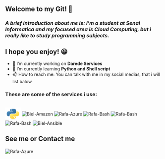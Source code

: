 ## Welcome to my Git! 🥡
### *A brief introduction about me is: i'm a student at **Senai Informatica** and my focused area is **Cloud Computing**, but i really like to study programming subjects.*
## **I hope you enjoy!** 😀
- 🔭 I’m currently working on **Darede Services**
- 🌱 I’m currently learning **Python and Shell script**
- 📫 How to reach me: You can talk with me in my social medias, that i will list balow

### These are some of the services i use:
<div style="display: inline_block"><br>
  <img align="center" alt="Biel-Python" height="40" width="50" src="https://raw.githubusercontent.com/devicons/devicon/master/icons/python/python-original.svg">  
  <img align="center" alt="Biel-Amazon" height="40" width="50" <img src="https://cdn.jsdelivr.net/gh/devicons/devicon/icons/amazonwebservices/amazonwebservices-original.svg" />
  <img align="center" alt="Rafa-Azure" height="40" width="50" src="https://cdn.jsdelivr.net/gh/devicons/devicon/icons/azure/azure-original.svg" />
  <img align="center" alt="Rafa-Bash" height="40" width="50" src="https://cdn.jsdelivr.net/gh/devicons/devicon/icons/bash/bash-original.svg" />  
  <img img align="center" alt="Rafa-Bash" height="40" width="50" src="https://cdn.jsdelivr.net/gh/devicons/devicon/icons/linux/linux-original.svg" />
  <img img align="center" alt="Rafa-Bash" height="40" width="50" src="https://cdn.jsdelivr.net/gh/devicons/devicon/icons/terraform/terraform-original.svg" />
    <img align="center" alt="Biel-Ansible" height="40" width="50" <img src="https://cdn.jsdelivr.net/gh/devicons/devicon/icons/mysql/mysql-original.svg" />

         
</div>

## See me or Contact me
<div>
  <img align="center" alt="Rafa-Azure" height="40"width="50" <img src="https://cdn.jsdelivr.net/gh/devicons/devicon/icons/linkedin/linkedin-original.svg" />
          
